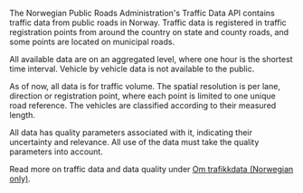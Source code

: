 The Norwegian Public Roads Administration's Traffic Data API contains traffic data from public roads in Norway.
Traffic data is registered in traffic registration points from around the country on state and county roads, and some points are located on municipal roads.

All available data are on an aggregated level, where one hour is the shortest time interval.
Vehicle by vehicle data is not available to the public.

As of now, all data is for traffic volume.
The spatial resolution is per lane, direction or registration point, where each point is limited to one unique road reference.
The vehicles are classified according to their measured length.

All data has quality parameters associated with it, indicating their uncertainty and relevance.
All use of the data must take the quality parameters into account.

Read more on traffic data and data quality under <ins>[Om trafikkdata (Norwegian only)](#/om-trafikkdata)</ins>.
